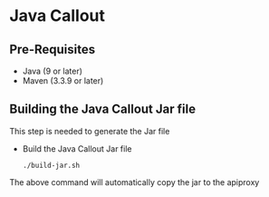 # Java Callout

## Pre-Requisites

- Java (9 or later)
- Maven (3.3.9 or later)

## Building the Java Callout Jar file

This step is needed to generate the Jar file

- Build the Java Callout Jar file

  ```shell
  ./build-jar.sh
  ```

The above command will automatically copy the jar to the apiproxy
